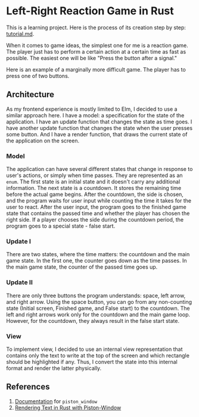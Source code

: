 # Left-Right Reaction Game in Rust

This is a learning project. Here is the process of its creation step by step: [tutorial.md](tutorial.md).

When it comes to game ideas, the simplest one for me is a reaction game. The player just has to perform a certain action at a certain time as fast as possible. The easiest one will be like "Press the button after a signal."

Here is an example of a marginally more difficult game. The player has to press one of two buttons.

## Architecture

As my frontend experience is mostly limited to Elm, I decided to use a similar approach here. I have a model: a specification for the state of the application. I have an update function that changes the state as time goes. I have another update function that changes the state when the user presses some button. And I have a render function, that draws the current state of the application on the screen.

### Model

The application can have several different states that change in response to user's actions, or simply when time passes. They are represented as an `enum`. The first state is an initial state and it doesn't carry any additional information. The next state is a countdown. It stores the remaining time before the actual game begins. After the countdown, the side is chosen, and the program waits for user input while counting the time it takes for the user to react. After the user input, the program goes to the finished game state that contains the passed time and whether the player has chosen the right side. If a player chooses the side during the countdown period, the program goes to a special state - false start.

### Update I

There are two states, where the time matters: the countdown and the main game state. In the first one, the counter goes down as the time passes. In the main game state, the counter of the passed time goes up.

### Update II

There are only three buttons the program understands: space, left arrow, and right arrow. Using the space button, you can go from any non-counting state (Initial screen, Finished game, and False start) to the countdown. The left and right arrows work only for the countdown and the main game loop. However, for the countdown, they always result in the false start state.

### View

To implement view, I decided to use an internal view representation that contains only the text to write at the top of the screen and which rectangle should be highlighted if any. Thus, I convert the state into this internal format and render the latter physically.

## References

1. [Documentation](http://docs.piston.rs/piston_window/piston_window/) for `piston_window`
2. [Rendering Text in Rust with Piston-Window](https://medium.com/@arpith/rendering-text-in-rust-with-piston-window-5811b63b1324)
